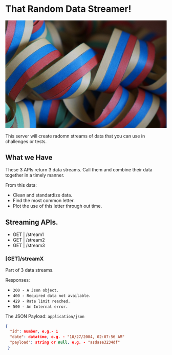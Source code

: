 # That Random Data Streamer!
![chaosgorilla](./streamer.jpg)

This server will create radomn streams of data that you can use in challenges or tests.

## What we Have
These 3 APIs return 3 data streams. Call them and combine their data together in a timely manner.

From this data:
- Clean and standardize data.
- Find the most common letter.
- Plot the use of this letter through out time.

## Streaming APIs.
- GET | /stream1</li>
- GET | /stream2</li>
- GET | /stream3</li>

### [GET]/streamX
Part of 3 data streams.

Responses:
- `200 - A Json object.`
- `400 - Required data not available.`
- `429 - Rate limit reached.`
- `500 - An Internal error.`

The JSON Payload: `application/json`
```json
{
  "id": number, e.g.- 1
  "date": datatime, e.g. - "10/27/2004, 02:07:56 AM"
  "payload": string or null, e.g. - "asdase3234df"
 }
```
